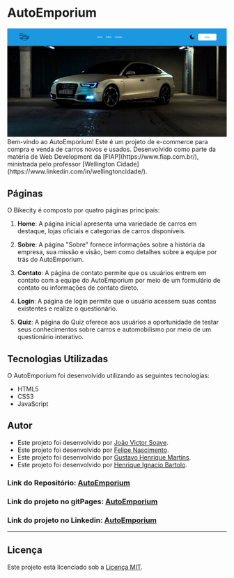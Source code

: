 # AutoEmporium
<img src='src/assets/Captura de tela 2024-05-16 182832.png'>
Bem-vindo ao AutoEmporium! Este é um projeto de e-commerce para compra e venda de carros novos e usados. Desenvolvido como parte da matéria de Web Development da [FIAP](https://www.fiap.com.br/), ministrada pelo professor [Wellington Cidade](https://www.linkedin.com/in/wellingtoncidade/).

## Páginas

O Bikecity é composto por quatro páginas principais:

1. **Home**: A página inicial apresenta uma variedade de carros em destaque, lojas oficiais e categorias de carros disponíveis.

2. **Sobre**: A página "Sobre" fornece informações sobre a história da empresa, sua missão e visão, bem como detalhes sobre a equipe por trás do AutoEmporium.

3. **Contato**: A página de contato permite que os usuários entrem em contato com a equipe do AutoEmporium por meio de um formulário de contato ou informações de contato direto.

4. **Login**: A página de login permite que o usuário acessem suas contas existentes e realize o questionário.

5. **Quiz**: A página do Quiz oferece aos usuários a oportunidade de testar seus conhecimentos sobre carros e automobilismo por meio de um questionário interativo.

## Tecnologias Utilizadas

O AutoEmporium foi desenvolvido utilizando as seguintes tecnologias:

- HTML5
- CSS3
- JavaScript

## Autor

- Este projeto foi desenvolvido por [João Victor Soave](https://github.com/siigAprendiz).
- Este projeto foi desenvolvido por [Felipe Nascimento](https://github.com/felipe3103).
- Este projeto foi desenvolvido por [Gustavo Henrique Martins](https://github.com/gustavo190805).
- Este projeto foi desenvolvido por [Henrique Ignacio Bartolo](https://github.com/henriqueignacio).

### Link do Repositório: [AutoEmporium](https://github.com/siigAprendiz/CP03-WebDev-AutoEmporium)
### Link do projeto no gitPages: [AutoEmporium]()
### Link do projeto no Linkedin: [AutoEmporium]()

---

## Licença

Este projeto está licenciado sob a [Licença MIT](https://github.com/siigAprendiz/CP03-WebDev-AutoEmporium/blob/main/LICENSE).
